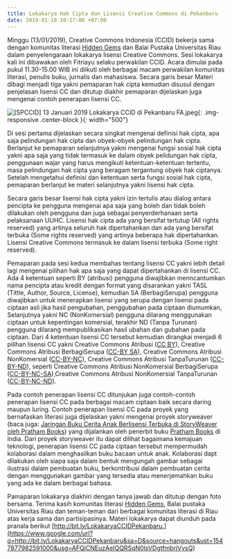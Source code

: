 ```yaml
---
title: Lokakarya Hak Cipta dan Lisensi Creative Commons di Pekanbaru
date: 2019-01-18 10:17:00 +07:00
---
```


Minggu (13/01/2019), Creative Commons Indonesia (CCID) bekerja sama dengan komunitas literasi [Hidden Gems](https://hidden-gems-story.com/) dan Balai Pustaka Universitas Riau dalam penyelengaraan lokakarya lisensi Creative Commons. Sesi lokakarya kali ini dibawakan oleh Fitriayu selaku perwakilan CCID. Acara dimulai pada pukul 11.30-15.00 WIB ini diikuti oleh berbagai macam perwakilan komunitas literasi, penulis buku, jurnalis dan mahasiswa. Secara garis besar Materi dibagi menjadi tiga yakni pemaparan hak cipta kemudian disusul dengan penjelasan lisensi CC dan ditutup  diakhir pemaparan dijelaskan juga mengenai contoh penerapan lisensi CC.

![\[SPCCID\] 13 Januari 2019 Lokakarya CCID di Pekanbaru FA.jpeg](https://manage.siteleaf.com/api/v2/sites/58a15a68c1d6701a51c08017/source/_uploads/%5BSPCCID%5D%2013%20Januari%202019%20Lokakarya%20CCID%20di%20Pekanbaru%20FA.jpeg?download){: .img-responsive .center-block }{: width="500"}

Di sesi pertama dijelaskan secara singkat mengenai definisi hak cipta, apa saja pelindungan hak cipta dan obyek-obyek pelindungan hak cipta. Berlanjut ke pemaparan selanjutnya yakni mengenai fungsi sosial hak cipta yakni apa saja yang tidak termasuk ke dalam obyek pelidungan hak cipta, penggunaan wajar yang harus mengikuti ketentuan-ketentuan tertentu, masa pelindungan hak cipta yang beragam tergantung obyek hak ciptanya. Setelah mengetahui definisi dan ketentuan serta fungsi sosial hak cipta, pemaparan berlanjut ke materi selanjutnya yakni lisensi hak cipta.

Secara garis besar lisensi hak cipta yakni izin tertulis atau dialog antara pencipta ke pengguna mengenai apa saja yang boleh dan tidak boleh dilakukan oleh pengguna dan juga sebagai penyerderhanaan serta pelaksanaan UUHC. Lisensi hak cipta ada yang bersifat tertutup (All rights reserved) yang artinya seluruh hak dipertahankan dan ada yang bersifat terbuka (Some rights reserved) yang artinya beberapa hak dipertahankan. Lisensi Creative Commons termasuk ke dalam lisensi terbuka (Some right reserved).

Pemaparan pada sesi kedua membahas tentang lisensi CC yakni lebih detail lagi mengenai pilihan hak apa saja yang dapat dipertahankan di lisensi CC. Ada 4 ketentuan seperti BY (atribusi) pengguna diwajibkan menncantumkan nama pencipta atau kredit dengan format yang disarankan yakni TASL (Tittle, Author, Source, License), kemudian SA (BerbagiSerupa) pengguna diwajibkan untuk menerapkan lisensi yang serupa dengan lisensi pada ciptaan asli jika hasil pengubahan, penggubahan pada ciptaan diumumkan, Selanjutnya yakni NC (NonKomersial) pengguna dilarang menggunakan ciptaan untuk kepentingan komersial, terakhir ND (Tanpa Turunan) pengguna dilarang mempublikasikan hasil ubahan dan gubahan pada  ciptaan. Dari 4 ketentuan lisensi CC tersebut kemudian dirangkai menjadi 6 pilihan lisensi CC yakni  Creative Commons Atribusi ([CC BY](http://creativecommons.org/licenses/by/4.0/deed.id)), Creative Commons Atribusi BerbagiSerupa ([CC-BY SA](http://creativecommons.org/licenses/by-sa/4.0/deed.id)), Creative Commons Atribusi NonKomersial ([CC-BY-NC](http://creativecommons.org/licenses/by-nc/4.0/deed.id)), Creative Commons Atribusi TanpaTurunan ([CC-BY-ND](http://creativecommons.org/licenses/by-nd/4.0/deed.id)), seperti Creative Commons Atribusi NonKomersial BerbagiSerupa ([CC-BY-NC-SA](http://creativecommons.org/licenses/by-nc-sa/4.0/deed.id)),Creative Commons Atribusi NonKomersial TanpaTurunan ([CC-BY-NC-ND](http://creativecommons.org/licenses/by-nc-nd/4.0/deed.id)).

Pada contoh penerapan lisensi CC ditunjukan juga contoh-contoh penerapan lisensi CC pada berbagai macam ciptaan baik secara daring maupun luring. Contoh penerapan lisensi CC pada proyek yang bernafaskan literasi juga dijelaskan yakni mengenai proyek  storyweaver (baca juga: [Jaringan Buku Cerita Anak Berlisensi Terbuka di StoryWeaver oleh Pratham Books](https://creativecommons.or.id/2017/07/jaringan-buku-cerita-anak-berlisensi-terbuka-di-storyweaver-oleh-pratham-books/)) yang dijalankan oleh penerbit buku [Pratham Books](https://prathambooks.org/) di India. Dari proyek storyweaver itu dapat dilihat bagaimana kemajuan teknologi, penerapan lisensi CC pada ciptaan tersebut mempermudah kolaborasi dalam menghasilkan buku bacaan untuk anak. Kolaborasi dapt dilakukan oleh siapa saja dalam bentuk mengungah gambar sebagai ilustrasi dalam pembuatan buku, berkontribusi dalam pembuatan cerita dengan menggunakan gambar yang tersedia atau menerjemahkan buku yang ada ke dalam berbagai bahasa.

Pamaparan lokakarya diakhiri dengan tanya  jawab dan ditutup dengan foto bersama. Terima kasih komunitas literasi [Hidden Gems](https://hidden-gems-story.com/), Balai pustaka Universitas Riau dan teman-teman dari berbagai komunitas literasi di Riau atas kerja sama dan partisipasinya. Materi lokakarya dapat diunduh pada pranala berikut [http://bit.ly/LokakaryaCCIDPekanbaru.](https://www.google.com/url?q=http://bit.ly/LokakaryaCCIDPekanbaru&sa=D&source=hangouts&ust=1547877982591000&usg=AFQjCNEuzAeIQQRSqN0lsVDgtfmbrjVvsQ)